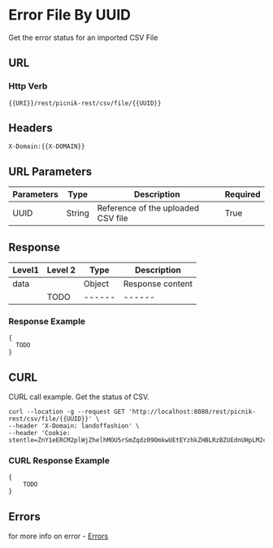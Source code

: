 # Error File By UUID

Get the error status for an imported CSV File

## URL
### Http Verb <Badge text="GET" vertical="middle"/>

```
{{URI}}/rest/picnik-rest/csv/file/{{UUID}}
``` 

## Headers
```
X-Domain:{{X-DOMAIN}}
```

## URL Parameters

| Parameters | Type | Description | Required |
| ------ | ------ | ------ | ------ |
| UUID | String | Reference of the uploaded CSV file | True |


## Response
| Level1 | Level 2| Type | Description |
| ------ | ------ | ------ | ------ |
| data ||Object| Response content|
|| TODO | ------ | ------ | ------ |


### Response Example
```
{
  TODO 
}
```

## CURL
CURL call example. Get the status of CSV.
```
curl --location -g --request GET 'http://localhost:8080/rest/picnik-rest/csv/file/{{UUID}}' \
--header 'X-Domain: landoffashion' \
--header 'Cookie: stentle=ZnY1eERCM2plWjZhelhMOU5rSmZqdz09OmkwUEtEYzhkZHBLRzBZUEdnUHpLM2c9PQ'
``` 

### CURL Response Example
```
{
    TODO
}
```

## Errors

for more info on error - [Errors ](/1.0.0/errors.html) 
